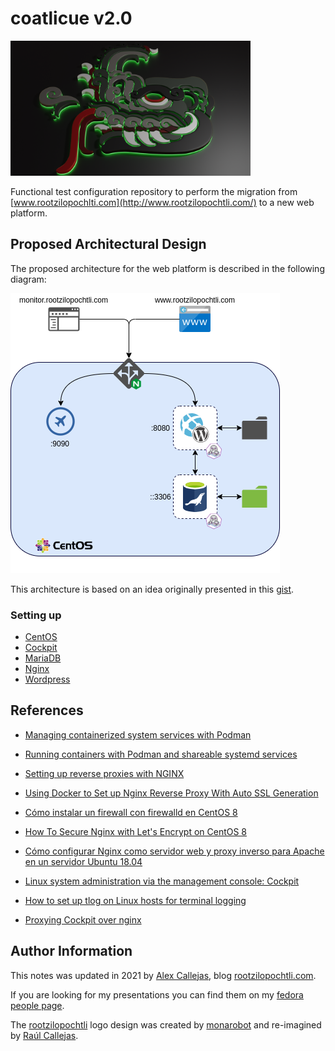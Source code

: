 # coatlicue  v2.0
<img src="https://github.com/rootzilopochtli/coatlicue/blob/master/images/rootzilopochtli.v2.0.png" alt="rootzilopochtli.com" width="384" height="216">

Functional test configuration repository to perform the migration from [www.rootzilopochlti.com](http://www.rootzilopochtli.com/) to a new web platform.

## Proposed Architectural Design

The proposed architecture for the web platform is described in the following diagram:

<img src="https://github.com/rootzilopochtli/coatlicue/blob/master/images/coatlicue.v2.0.png" alt="coalicue v2.0">

This architecture is based on an idea originally presented in this [gist](https://gist.github.com/darkaxl/9415b1a9cf24f9bdb3594d956e49af7f).

### Setting up

- [CentOS](https://github.com/rootzilopochtli/coatlicue/blob/master/centos.md)
- [Cockpit](https://github.com/rootzilopochtli/coatlicue/blob/master/cockpit.md)
- [MariaDB](https://github.com/rootzilopochtli/coatlicue/blob/master/mariadb.md)
- [Nginx](https://github.com/rootzilopochtli/coatlicue/blob/master/nginx.md)
- [Wordpress](https://github.com/rootzilopochtli/coatlicue/blob/master/wordpress.md)

## References

- [Managing containerized system services with Podman](https://developers.redhat.com/blog/2018/11/29/managing-containerized-system-services-with-podman/)

- [Running containers with Podman and shareable systemd services](https://www.redhat.com/sysadmin/podman-shareable-systemd-services)

- [Setting up reverse proxies with NGINX](https://www.redhat.com/sysadmin/setting-reverse-proxies-nginx)

- [Using Docker to Set up Nginx Reverse Proxy With Auto SSL Generation](https://linuxhandbook.com/nginx-reverse-proxy-docker/)

- [Cómo instalar un firewall con firewalld en CentOS 8](https://www.digitalocean.com/community/tutorials/how-to-set-up-a-firewall-using-firewalld-on-centos-8-es)

- [How To Secure Nginx with Let's Encrypt on CentOS 8](https://www.digitalocean.com/community/tutorials/how-to-secure-nginx-with-let-s-encrypt-on-centos-8)

- [Cómo configurar Nginx como servidor web y proxy inverso para Apache en un servidor Ubuntu 18.04](https://www.digitalocean.com/community/tutorials/como-configurar-nginx-como-servidor-web-y-proxy-inverso-para-apache-en-un-servidor-ubuntu-18-04-es)

- [Linux system administration via the management console: Cockpit](https://www.redhat.com/en/blog/linux-system-administration-management-console-cockpit)

- [How to set up tlog on Linux hosts for terminal logging](https://www.redhat.com/sysadmin/terminal-logging)

- [Proxying Cockpit over nginx](https://github.com/cockpit-project/cockpit/wiki/Proxying-Cockpit-over-nginx)

## Author Information

This notes was updated in 2021 by [Alex Callejas](https://www.twitter.com/dark_axl), blog [rootzilopochtli.com](https://www.rootzilopochtli.com/).

If you are looking for my presentations you can find them on my [fedora people page](https://darkaxl017.fedorapeople.org/slides/).

The [rootzilopochtli](https://www.rootzilopochtli.com/) logo design was created by [monarobot](https://twitter.com/monarobot) and re-imagined by [Raúl Callejas](https://www.instagram.com/aesir_bd/).

